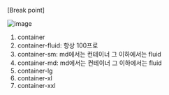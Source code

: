 [Break point]

![image](https://user-images.githubusercontent.com/108928206/191012965-815fe872-cafb-4eed-9d4a-5663c937d3a9.png)

1. container
2. container-fluid: 항상 100프로
3. container-sm: md에서는 컨테이너 그 이하에서는 fluid
4. container-md: md에서는 컨테이너 그 이하에서는 fluid
5. container-lg
6. container-xl
7. container-xxl

